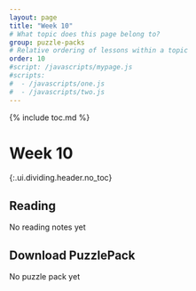 ```yaml
---
layout: page
title: "Week 10"
# What topic does this page belong to?
group: puzzle-packs
# Relative ordering of lessons within a topic
order: 10
#script: /javascripts/mypage.js
#scripts:
#  - /javascripts/one.js
#  - /javascripts/two.js
---
```



{% include toc.md %}

# Week 10
{:.ui.dividing.header.no_toc}

## Reading

No reading notes yet

## Download PuzzlePack

No puzzle pack yet


[lern2unix]: http://lern2unix.com/download/xyz
